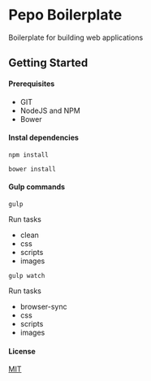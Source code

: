 Pepo Boilerplate
=====================

Boilerplate for building web applications


## Getting Started
#### Prerequisites
-	GIT
- NodeJS and NPM
- Bower

#### Instal dependencies

```
npm install
```
```
bower install
```

#### Gulp commands

```
gulp 
```
Run tasks

- clean
- css
- scripts
- images

```
gulp watch
```
Run tasks

- browser-sync
- css
- scripts
- images

#### License

[MIT]()
